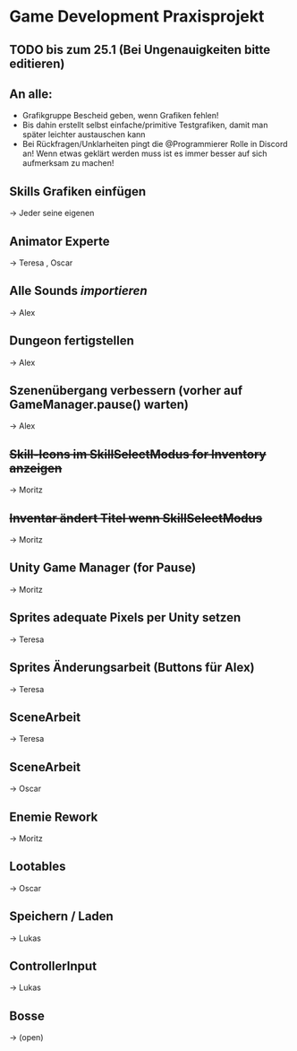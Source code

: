 # Game Development Praxisprojekt

## TODO bis zum 25.1 (Bei Ungenauigkeiten bitte editieren)
## An alle: 
- Grafikgruppe Bescheid geben, wenn Grafiken fehlen!
- Bis dahin erstellt selbst einfache/primitive Testgrafiken, damit man später leichter austauschen kann
- Bei Rückfragen/Unklarheiten pingt die @Programmierer Rolle in Discord an! Wenn etwas geklärt werden muss ist es immer besser auf sich aufmerksam zu machen!


## Skills Grafiken einfügen		
-> Jeder seine eigenen

## Animator Experte			
-> Teresa , Oscar

## Alle Sounds *importieren*
-> Alex

## Dungeon fertigstellen
-> Alex

## Szenenübergang verbessern (vorher auf GameManager.pause() warten)
-> Alex

## ~~Skill-Icons im SkillSelectModus for Inventory anzeigen~~
-> Moritz

## ~~Inventar ändert Titel wenn SkillSelectModus~~
-> Moritz

## Unity Game Manager (for Pause)		
-> Moritz

## Sprites adequate Pixels per Unity setzen
-> Teresa

## Sprites Änderungsarbeit (Buttons für Alex)
-> Teresa

## SceneArbeit	
-> Teresa

## SceneArbeit
-> Oscar

## Enemie Rework
-> Moritz

## Lootables
-> Oscar

## Speichern / Laden
-> Lukas

## ControllerInput
-> Lukas

## Bosse
-> (open)
